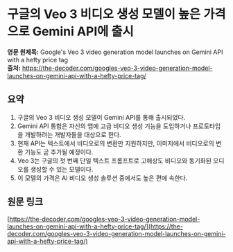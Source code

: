 # 구글의 Veo 3 비디오 생성 모델이 높은 가격으로 Gemini API에 출시

**영문 원제목:** Google's Veo 3 video generation model launches on Gemini API with a hefty price tag  
**출처:** https://the-decoder.com/googles-veo-3-video-generation-model-launches-on-gemini-api-with-a-hefty-price-tag/

## 요약
1. 구글의 Veo 3 비디오 생성 모델이 Gemini API를 통해 출시되었다.
2. Gemini API 통합은 자신의 앱에 고급 비디오 생성 기능을 도입하거나 프로토타입을 개발하려는 개발자들을 대상으로 한다.
3. 현재 API는 텍스트에서 비디오로의 변환만 지원하지만, 이미지에서 비디오로의 변환 기능도 곧 추가될 예정이다.
4. Veo 3는 구글의 첫 번째 단일 텍스트 프롬프트로 고해상도 비디오와 동기화된 오디오를 생성할 수 있는 모델이다.
5. 이 모델의 가격은 AI 비디오 생성 솔루션 중에서도 높은 편에 속한다.

## 원문 링크
[https://the-decoder.com/googles-veo-3-video-generation-model-launches-on-gemini-api-with-a-hefty-price-tag/](https://the-decoder.com/googles-veo-3-video-generation-model-launches-on-gemini-api-with-a-hefty-price-tag/)

